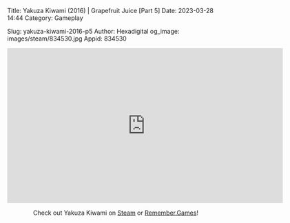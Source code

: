 Title: Yakuza Kiwami (2016) | Grapefruit Juice [Part 5]
Date: 2023-03-28 14:44
Category: Gameplay

Slug: yakuza-kiwami-2016-p5
Author: Hexadigital
og_image: images/steam/834530.jpg
Appid: 834530

<center><iframe src="https://www.youtube.com/embed/3LEMyy_XilU?feature=oembed" allow="accelerometer; autoplay; encrypted-media; gyroscope; picture-in-picture" width="640" height="360" frameborder="0"></iframe>

Check out Yakuza Kiwami on [Steam](https://store.steampowered.com/app/834530/?curator_clanid=34633900) or [Remember.Games](https://remember.games/game/342/)!</center>